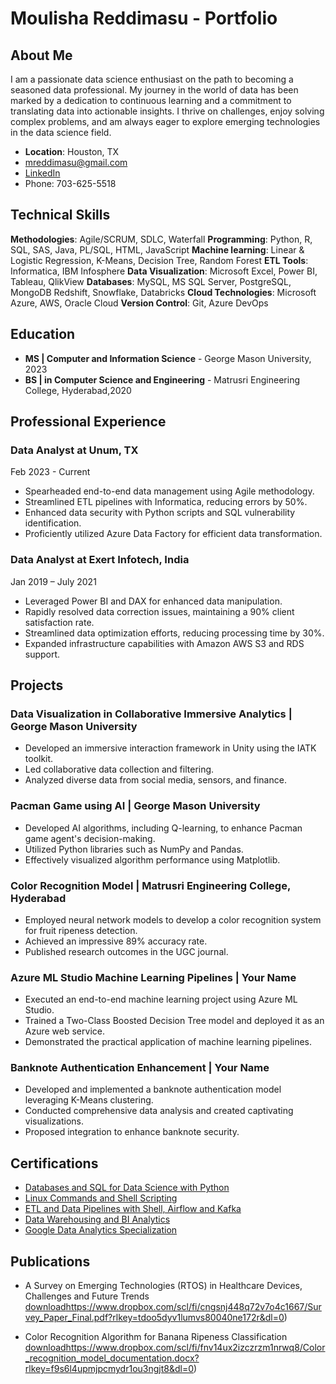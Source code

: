 # Moulisha Reddimasu - Portfolio

## About Me

I am a passionate data science enthusiast on the path to becoming a seasoned data professional. My journey in the world of data has been marked by a dedication to continuous learning and a commitment to translating data into actionable insights. I thrive on challenges, enjoy solving complex problems, and am always eager to explore emerging technologies in the data science field.

- **Location**: Houston, TX
- mreddimasu@gmail.com
- [LinkedIn](https://www.linkedin.com/in/moulisha-r-240679228/)
- Phone: 703-625-5518

## Technical Skills

**Methodologies**:	Agile/SCRUM, SDLC, Waterfall
**Programming**:	Python, R, SQL, SAS, Java, PL/SQL, HTML, JavaScript 
**Machine learning**:	Linear & Logistic Regression, K-Means, Decision Tree, Random Forest
**ETL Tools**:	Informatica, IBM Infosphere
**Data Visualization**:	Microsoft Excel, Power BI, Tableau, QlikView
**Databases**:	MySQL, MS SQL Server, PostgreSQL, MongoDB Redshift, Snowflake, Databricks 
**Cloud Technologies**:	Microsoft Azure, AWS, Oracle Cloud
**Version Control**:	Git, Azure DevOps


## Education

- **MS | Computer and Information Science** - George Mason University, 2023
- **BS | in Computer Science and Engineering** - Matrusri Engineering College, Hyderabad,2020

## Professional Experience

### Data Analyst at Unum, TX 
Feb 2023 - Current

- Spearheaded end-to-end data management using Agile methodology.
- Streamlined ETL pipelines with Informatica, reducing errors by 50%.
- Enhanced data security with Python scripts and SQL vulnerability identification.
- Proficiently utilized Azure Data Factory for efficient data transformation.

### Data Analyst at Exert Infotech, India
Jan 2019 – July 2021

- Leveraged Power BI and DAX for enhanced data manipulation.
- Rapidly resolved data correction issues, maintaining a 90% client satisfaction rate.
- Streamlined data optimization efforts, reducing processing time by 30%.
- Expanded infrastructure capabilities with Amazon AWS S3 and RDS support.

## Projects

### Data Visualization in Collaborative Immersive Analytics | George Mason University

- Developed an immersive interaction framework in Unity using the IATK toolkit.
- Led collaborative data collection and filtering.
- Analyzed diverse data from social media, sensors, and finance.

### Pacman Game using AI | George Mason University

- Developed AI algorithms, including Q-learning, to enhance Pacman game agent's decision-making.
- Utilized Python libraries such as NumPy and Pandas.
- Effectively visualized algorithm performance using Matplotlib.

### Color Recognition Model | Matrusri Engineering College, Hyderabad

- Employed neural network models to develop a color recognition system for fruit ripeness detection.
- Achieved an impressive 89% accuracy rate.
- Published research outcomes in the UGC journal.

### Azure ML Studio Machine Learning Pipelines | Your Name

- Executed an end-to-end machine learning project using Azure ML Studio.
- Trained a Two-Class Boosted Decision Tree model and deployed it as an Azure web service.
- Demonstrated the practical application of machine learning pipelines.

### Banknote Authentication Enhancement | Your Name

- Developed and implemented a banknote authentication model leveraging K-Means clustering.
- Conducted comprehensive data analysis and created captivating visualizations.
- Proposed integration to enhance banknote security.

## Certifications

- [Databases and SQL for Data Science with Python](https://coursera.org/verify/47S38TRTTLQB)
- [Linux Commands and Shell Scripting](https://coursera.org/verify/2H9BKNDDYKZW)
- [ETL and Data Pipelines with Shell, Airflow and Kafka](https://coursera.org/verify/AX8XLNZA6D8B)
- [Data Warehousing and BI Analytics](https://coursera.org/verify/SXXW8RGJP4ZV)
- [Google Data Analytics Specialization](https://www.coursera.org/account/accomplishments/specialization/certificate/DH6ZYPLW9BRH)

## Publications

- A Survey on Emerging Technologies (RTOS) in Healthcare Devices, Challenges and Future Trends [download](https://www.dropbox.com/scl/fi/cngsnj448q72v7o4c1667/Survey_Paper_Final.pdf?rlkey=tdoo5dyv1lumvs80040ne172r&dl=0)https://www.dropbox.com/scl/fi/cngsnj448q72v7o4c1667/Survey_Paper_Final.pdf?rlkey=tdoo5dyv1lumvs80040ne172r&dl=0)
  
- Color Recognition Algorithm for Banana Ripeness Classification [download](https://www.dropbox.com/scl/fi/fnv14ux2izczrzm1nrwq8/Color_recognition_model_documentation.docx?rlkey=f9s6l4upmjpcmydr1ou3ngjt8&dl=0)https://www.dropbox.com/scl/fi/fnv14ux2izczrzm1nrwq8/Color_recognition_model_documentation.docx?rlkey=f9s6l4upmjpcmydr1ou3ngjt8&dl=0)


